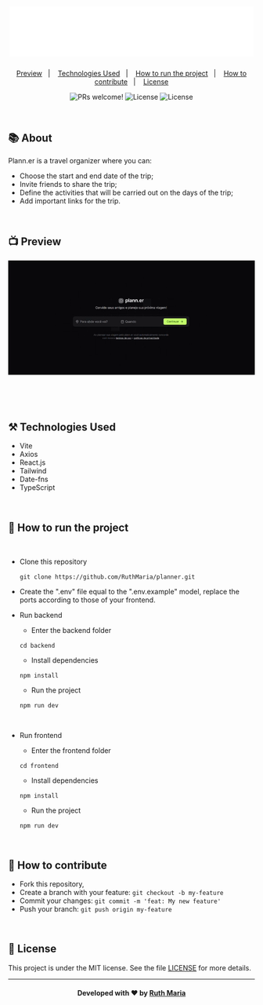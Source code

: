 <h1 align="center">
  <a href="https://github.com/csorlandi/nodejs-concepts">
    <img alt="Logo moveit" src="./frontend/public/logo.svg" width="500px" />
  </a>
</h1>

<p align="center">
  <a href="#execution">Preview</a>&nbsp;&nbsp;&nbsp;|&nbsp;&nbsp;&nbsp;
  <a href="#technologies">Technologies Used</a>&nbsp;&nbsp;&nbsp;|&nbsp;&nbsp;&nbsp;
  <a href="#run">How to run the project</a>&nbsp;&nbsp;&nbsp;|&nbsp;&nbsp;&nbsp;
  <a href="#contribute">How to contribute</a>&nbsp;&nbsp;&nbsp;|&nbsp;&nbsp;&nbsp;
  <a href="#license">License</a>
</p>

<p align="center">
 <img src="https://img.shields.io/static/v1?label=PRs&message=welcome&color=#5965e0&labelColor=000000" alt="PRs welcome!" />

  <img alt="License" src="https://img.shields.io/badge/Made%20by-Ruth%20Maria-f">

  <img alt="License" src="https://img.shields.io/static/v1?label=license&message=MIT&color=#5965e0&labelColor=000000">
</p>

<br>

## :books: About

Plann.er is a travel organizer where you can:

- Choose the start and end date of the trip;
- Invite friends to share the trip;
- Define the activities that will be carried out on the days of the trip;
- Add important links for the trip.

<a id="execution"></a><br>

## :tv: Preview

![video](./frontend/public/video.gif)

<br>

<a id="technologies"></a><br>

## ⚒️ Technologies Used

- Vite
- Axios
- React.js
- Tailwind
- Date-fns
- TypeScript

<a id="run"></a><br>

## 🚀 How to run the project

<br>

- Clone this repository

  ```
  git clone https://github.com/RuthMaria/planner.git
  ```

- Create the ".env" file equal to the ".env.example" model, replace the ports according to those of your frontend.
  <br>

- Run backend

  - Enter the backend folder

  ```
  cd backend
  ```

  - Install dependencies

  ```
  npm install
  ```

  - Run the project

  ```
  npm run dev
  ```

  <br>

- Run frontend

  - Enter the frontend folder

  ```
  cd frontend
  ```

  - Install dependencies

  ```
  npm install
  ```

  - Run the project

  ```
  npm run dev
  ```

  <br>

## 🎯 How to contribute

- Fork this repository,
- Create a branch with your feature: `git checkout -b my-feature`
- Commit your changes: `git commit -m 'feat: My new feature'`
- Push your branch: `git push origin my-feature`

<a id="license"></a><br>

## :memo: License

This project is under the MIT license. See the file [LICENSE](LICENSE) for more details.

---

<h4 align="center">
    Developed with ❤️ by <a href="https://www.linkedin.com/in/ruth-maria-9b256071/" target="_blank">Ruth Maria</a>
</h4>
